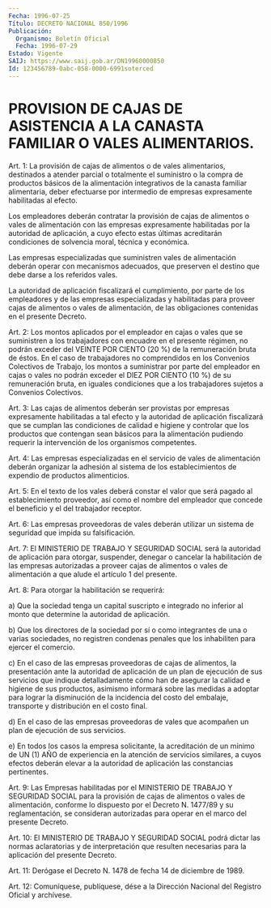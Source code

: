 ```yaml
---
Fecha: 1996-07-25
Título: DECRETO NACIONAL 850/1996
Publicación:
  Organismo: Boletín Oficial
  Fecha: 1996-07-29
Estado: Vigente
SAIJ: https://www.saij.gob.ar/DN19960000850
Id: 123456789-0abc-058-0000-6991soterced
---
```

# PROVISION DE CAJAS DE ASISTENCIA A LA CANASTA FAMILIAR O VALES ALIMENTARIOS.

<a id="1"></a>
Art. 1:  La  provisión  de  cajas  de  alimentos o de  vales alimentarios,  destinados  a  atender  parcial  o  totalmente    el suministro  o  la  compra  de  productos básicos de la alimentación integrativos de la canasta familiar  alimentaria, deber  efectuarse por  intermedio  de  empresas expresamente  habilitadas  al  efecto.

Los  empleadores  deberán   contratar  la  provisión  de  cajas  de alimentos o vales de alimentación  con  las  empresas  expresamente habilitadas  por  la  autoridad de aplicación, a cuyo efecto  estas últimas  acreditarán condiciones  de  solvencia  moral,  técnica y económica.

Las empresas  especializadas  que suministren vales de alimentación deberán operar con mecanismos adecuados,  que  preserven el destino que debe darse a los referidos vales.

La autoridad de aplicación fiscalizará el cumplimiento,  por  parte de  los  empleadores y de las empresas especializadas y habilitadas para proveer  cajas  de  alimentos  o vales de alimentación, de las obligaciones contenidas en el presente Decreto.

<a id="2"></a>
Art. 2: Los montos aplicados por el empleador en cajas o vales que se  suministren  a los trabajadores con  encuadre  en  el  presente régimen, no podrán  exceder  del  VEINTE  POR  CIENTO  (20 %) de la remuneración  bruta  de  éstos.  En  el  caso  de  trabajadores  no comprendidos en los Convenios Colectivos de Trabajo,  los  montos a suministrar por parte del empleador en cajas o vales no podrán exceder el DIEZ POR CIENTO (10 %) de su remuneración bruta, en iguales condiciones  que  a los trabajadores sujetos a Convenios Colectivos.

<a id="3"></a>
Art. 3: Las cajas  de alimentos deberán ser provistas por empresas expresamente habilitadas  a tal efecto y la autoridad de aplicación fiscalizará que se cumplan  las  condiciones de calidad e higiene y controlar  que los productos que contengan sean  básicos  para  la alimentación  pudiendo  requerir  la intervención de los organismos competentes.

<a id="4"></a>
Art. 4: Las empresas especializadas  en  el  servicio  de vales de alimentación  deberán  organizar  la  adhesión  al  sistema de  los establecimientos    de  expendio  de  productos    alimenticios.

<a id="5"></a>
Art. 5: En el texto de los vales deberá constar el valor que será pagado  al  establecimiento  proveedor,  así  como  el  nombre  del empleador  que  concede  el  beneficio y el del trabajador receptor.

<a id="6"></a>
Art. 6: Las empresas proveedoras  de  vales  deberán  utilizar  un sistema de seguridad que impida su falsificación.

<a id="7"></a>
Art.  7:  El  MINISTERIO  DE  TRABAJO  Y SEGURIDAD SOCIAL será la autoridad de aplicación para otorgar, suspender, denegar o cancelar la  habilitación de las empresas autorizadas  a  proveer  cajas  de alimentos  o  vales  de  alimentación a que alude el artículo 1 del presente.

<a id="8"></a>
Art. 8: Para otorgar la habilitación se requerirá:

a)  Que  la sociedad tenga un  capital  suscripto  e  integrado  no inferior  al   monto  que  determine  la  autoridad  de  aplicación.

b) Que los directores  de  la sociedad por sí o como integrantes de una o varias sociedades, no  registren  condenas  penales  que  los inhabiliten para ejercer el comercio.

c) En el caso de las empresas proveedoras de cajas de alimentos, la presentación  ante  la  autoridad  de  aplicación  de  un  plan  de ejecución  de  sus servicios que indique detalladamente cómo han de asegurar la calidad e higiene de sus productos, asimismo informará sobre las medidas  a  adoptar  para  lograr  la  disminución  de la incidencia del costo del embalaje, transporte y distribución en  el costo final.

d) En el caso de las empresas proveedoras de vales que acompañen un plan de ejecución de sus servicios.

e) En todos los casos la empresa solicitante, la acreditación de un mínimo  de  UN  (1)  AÑO de experiencia en la atención de servicios similares,  a  cuyos efectos  deberán  elevar  a  la  autoridad  de aplicación las constancias pertinentes.

<a id="9"></a>
Art. 9: Las Empresas  habilitadas  por  el MINISTERIO DE TRABAJO Y SEGURIDAD SOCIAL para la provisión de cajas de alimentos o vales de alimentación, conforme lo dispuesto por el Decreto N. 1477/89 y su reglamentación,  se  consideran autorizadas para operar en el marco del presente Decreto.

<a id="10"></a>
Art. 10: El MINISTERIO DE TRABAJO Y SEGURIDAD SOCIAL podrá dictar las normas aclaratorias y de interpretación que resulten necesarias para la aplicación del presente Decreto.

<a id="11"></a>
Art. 11: Derógase el  Decreto N. 1478 de fecha 14 de diciembre de 1989.

<a id="12"></a>
Art. 12: Comuníquese,  publíquese, dése  a la Dirección Nacional del Registro Oficial y archívese.